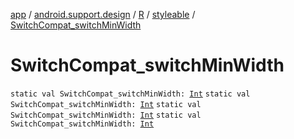 [app](../../../index.md) / [android.support.design](../../index.md) / [R](../index.md) / [styleable](index.md) / [SwitchCompat_switchMinWidth](.)

# SwitchCompat_switchMinWidth

`static val SwitchCompat_switchMinWidth: `[`Int`](https://kotlinlang.org/api/latest/jvm/stdlib/kotlin/-int/index.html)
`static val SwitchCompat_switchMinWidth: `[`Int`](https://kotlinlang.org/api/latest/jvm/stdlib/kotlin/-int/index.html)
`static val SwitchCompat_switchMinWidth: `[`Int`](https://kotlinlang.org/api/latest/jvm/stdlib/kotlin/-int/index.html)
`static val SwitchCompat_switchMinWidth: `[`Int`](https://kotlinlang.org/api/latest/jvm/stdlib/kotlin/-int/index.html)